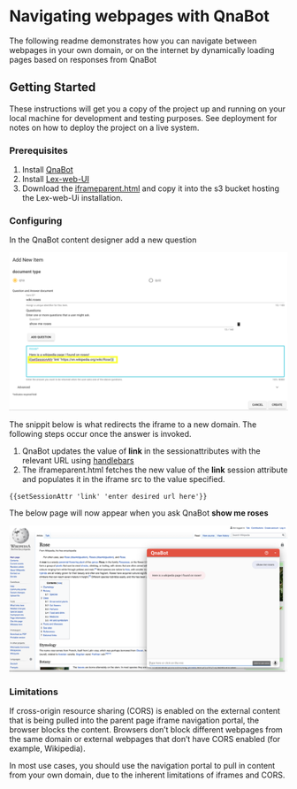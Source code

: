 # Navigating webpages with QnaBot

The following readme demonstrates how you can navigate between webpages in your own domain, or on the internet by dynamically loading pages based on responses from QnaBot

## Getting Started

These instructions will get you a copy of the project up and running on your local machine for development and testing purposes. See deployment for notes on how to deploy the project on a live system.

### Prerequisites

1. Install [QnaBot](https://aws.amazon.com/blogs/machine-learning/creating-a-question-and-answer-bot-with-amazon-lex-and-amazon-alexa/)
2. Install [Lex-web-UI](https://github.com/aws-samples/aws-lex-web-ui)
3. Download the [iframeparent.html](https://aws-bigdata-blog.s3.amazonaws.com/artifacts/lex-web-ui-enhancementblog/enhancements/iframeparent.html) and copy it into the s3 bucket hosting the Lex-web-Ui installation.


### Configuring

In the QnaBot content designer add a new question

![roses](assets/iframeroses.png)

The snippit below is what redirects the iframe to a new domain. The following steps occur once the answer is invoked.
1. QnaBot updates the value of **link** in the sessionattributes with the relevant URL using [handlebars](https://aws.amazon.com/blogs/machine-learning/creating-a-question-and-answer-bot-with-amazon-lex-and-amazon-alexa/#handlebars)
2. The iframeparent.html fetches the new value of the **link** session attribute and populates it in the iframe src to the value specified. 
```
{{setSessionAttr 'link' 'enter desired url here'}}
```
The below page will now appear when you ask QnaBot **show me roses**

![wikiroses](assets/wikiroses.png)

### Limitations

If cross-origin resource sharing (CORS) is enabled on the external content that is being pulled into the parent page iframe navigation portal, the browser blocks the content. Browsers don’t block different webpages from the same domain or external webpages that don’t have CORS enabled (for example, Wikipedia).

In most use cases, you should use the navigation portal to pull in content from your own domain, due to the inherent limitations of iframes and CORS.
